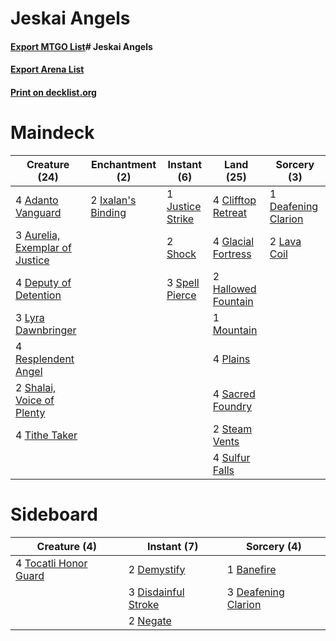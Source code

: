 # Jeskai Angels

#### [Export MTGO List](../collection/Jeskai%20Angels/Jeskai%20Angels.txt)# Jeskai Angels

#### [Export Arena List](../collection/Jeskai%20Angels/Jeskai%20Angels_arena.txt)
#### [Print on decklist.org](http://decklist.org/?deckmain=4%09Adanto%20Vanguard%0A3%09Aurelia,%20Exemplar%20of%20Justice%0A4%09Clifftop%20Retreat%0A1%09Deafening%20Clarion%0A4%09Deputy%20of%20Detention%0A4%09Glacial%20Fortress%0A2%09Hallowed%20Fountain%0A2%09Ixalan's%20Binding%0A1%09Justice%20Strike%0A2%09Lava%20Coil%0A3%09Lyra%20Dawnbringer%0A1%09Mountain%0A4%09Plains%0A4%09Resplendent%20Angel%0A4%09Sacred%20Foundry%0A2%09Shalai,%20Voice%20of%20Plenty%0A2%09Shock%0A3%09Spell%20Pierce%0A2%09Steam%20Vents%0A4%09Sulfur%20Falls%0A4%09Tithe%20Taker&deckside=1%09Banefire%0A3%09Deafening%20Clarion%0A2%09Demystify%0A3%09Disdainful%20Stroke%0A2%09Negate%0A4%09Tocatli%20Honor%20Guard)
# Maindeck

|                                              Creature (24)                                              |                                       Enchantment (2)                                       |                                        Instant (6)                                        |                                          Land (25)                                          |                                         Sorcery (3)                                          |
|---------------------------------------------------------------------------------------------------------|---------------------------------------------------------------------------------------------|-------------------------------------------------------------------------------------------|---------------------------------------------------------------------------------------------|----------------------------------------------------------------------------------------------|
|4 [Adanto Vanguard](http://gatherer.wizards.com/Pages/Card/Details.aspx?multiverseid=435152)             |2 [Ixalan's Binding](http://gatherer.wizards.com/Pages/Card/Details.aspx?multiverseid=435168)|1 [Justice Strike](http://gatherer.wizards.com/Pages/Card/Details.aspx?multiverseid=452932)|4 [Clifftop Retreat](http://gatherer.wizards.com/Pages/Card/Details.aspx?multiverseid=443127)|1 [Deafening Clarion](http://gatherer.wizards.com/Pages/Card/Details.aspx?multiverseid=452915)|
|3 [Aurelia, Exemplar of Justice](http://gatherer.wizards.com/Pages/Card/Details.aspx?multiverseid=452903)|                                                                                             |2 [Shock](http://gatherer.wizards.com/Pages/Card/Details.aspx?multiverseid=129732)         |4 [Glacial Fortress](http://gatherer.wizards.com/Pages/Card/Details.aspx?multiverseid=190562)|2 [Lava Coil](http://gatherer.wizards.com/Pages/Card/Details.aspx?multiverseid=452858)        |
|4 [Deputy of Detention](http://gatherer.wizards.com/Pages/Card/Details.aspx?multiverseid=457309)         |                                                                                             |3 [Spell Pierce](http://gatherer.wizards.com/Pages/Card/Details.aspx?multiverseid=425876)  |2 [Hallowed Fountain](http://gatherer.wizards.com/Pages/Card/Details.aspx?multiverseid=97071)|                                                                                              |
|3 [Lyra Dawnbringer](http://gatherer.wizards.com/Pages/Card/Details.aspx?multiverseid=442914)            |                                                                                             |                                                                                           |1 [Mountain](http://gatherer.wizards.com/Pages/Card/Details.aspx?multiverseid=129649)        |                                                                                              |
|4 [Resplendent Angel](http://gatherer.wizards.com/Pages/Card/Details.aspx?multiverseid=447170)           |                                                                                             |                                                                                           |4 [Plains](http://gatherer.wizards.com/Pages/Card/Details.aspx?multiverseid=129680)          |                                                                                              |
|2 [Shalai, Voice of Plenty](http://gatherer.wizards.com/Pages/Card/Details.aspx?multiverseid=442923)     |                                                                                             |                                                                                           |4 [Sacred Foundry](http://gatherer.wizards.com/Pages/Card/Details.aspx?multiverseid=405106)  |                                                                                              |
|4 [Tithe Taker](http://gatherer.wizards.com/Pages/Card/Details.aspx?multiverseid=457171)                 |                                                                                             |                                                                                           |2 [Steam Vents](http://gatherer.wizards.com/Pages/Card/Details.aspx?multiverseid=405109)     |                                                                                              |
|                                                                                                         |                                                                                             |                                                                                           |4 [Sulfur Falls](http://gatherer.wizards.com/Pages/Card/Details.aspx?multiverseid=443135)    |                                                                                              |


# Sideboard

|                                          Creature (4)                                          |                                         Instant (7)                                          |                                         Sorcery (4)                                          |
|------------------------------------------------------------------------------------------------|----------------------------------------------------------------------------------------------|----------------------------------------------------------------------------------------------|
|4 [Tocatli Honor Guard](http://gatherer.wizards.com/Pages/Card/Details.aspx?multiverseid=435194)|2 [Demystify](http://gatherer.wizards.com/Pages/Card/Details.aspx?multiverseid=129524)        |1 [Banefire](http://gatherer.wizards.com/Pages/Card/Details.aspx?multiverseid=186613)         |
|                                                                                                |3 [Disdainful Stroke](http://gatherer.wizards.com/Pages/Card/Details.aspx?multiverseid=420705)|3 [Deafening Clarion](http://gatherer.wizards.com/Pages/Card/Details.aspx?multiverseid=452915)|
|                                                                                                |2 [Negate](http://gatherer.wizards.com/Pages/Card/Details.aspx?multiverseid=423707)           |                                                                                              |

